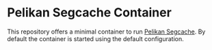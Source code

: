 # Pelikan Segcache Container

This repository offers a minimal container to run [Pelikan Segcache](https://github.com/pelikan-io/pelikan).
By default the container is started using the default configuration.

